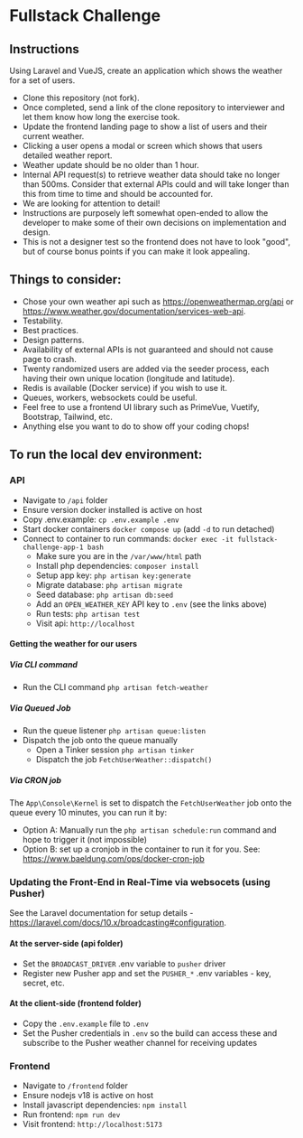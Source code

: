 # Fullstack Challenge

## Instructions
Using Laravel and VueJS, create an application which shows the weather for a set of users.
- Clone this repository (not fork). 
- Once completed, send a link of the clone repository to interviewer and let them know how long the exercise took. 
- Update the frontend landing page to show a list of users and their current weather.
- Clicking a user opens a modal or screen which shows that users detailed weather report.
- Weather update should be no older than 1 hour.
- Internal API request(s) to retrieve weather data should take no longer than 500ms. Consider that external APIs could and will take longer than this from time to time and should be accounted for. 
- We are looking for attention to detail!
- Instructions are purposely left somewhat open-ended to allow the developer to make some of their own decisions on implementation and design. 
- This is not a designer test so the frontend does not have to look "good", but of course bonus points if you can make it look appealing. 

## Things to consider:
- Chose your own weather api such as https://openweathermap.org/api or https://www.weather.gov/documentation/services-web-api.
- Testability.
- Best practices.
- Design patterns.
- Availability of external APIs is not guaranteed and should not cause page to crash.
- Twenty randomized users are added via the seeder process, each having their own unique location (longitude and latitude).
- Redis is available (Docker service) if you wish to use it.
- Queues, workers, websockets could be useful.
- Feel free to use a frontend UI library such as PrimeVue, Vuetify, Bootstrap, Tailwind, etc. 
- Anything else you want to do to show off your coding chops!

## To run the local dev environment:

### API
- Navigate to `/api` folder
- Ensure version docker installed is active on host
- Copy .env.example: `cp .env.example .env`
- Start docker containers `docker compose up` (add `-d` to run detached)
- Connect to container to run commands: `docker exec -it fullstack-challenge-app-1 bash`
  - Make sure you are in the `/var/www/html` path
  - Install php dependencies: `composer install`
  - Setup app key: `php artisan key:generate`
  - Migrate database: `php artisan migrate` 
  - Seed database: `php artisan db:seed`
  - Add an `OPEN_WEATHER_KEY` API key to `.env` (see the links above)
  - Run tests: `php artisan test`
  - Visit api: `http://localhost`

#### Getting the weather for our users

##### Via CLI command
- Run the CLI command `php artisan fetch-weather`

##### Via Queued Job
- Run the queue listener `php artisan queue:listen`
- Dispatch the job onto the queue manually
  - Open a Tinker session `php artisan tinker`
  - Dispatch the job `FetchUserWeather::dispatch()`

##### Via CRON job
The `App\Console\Kernel` is set to dispatch the `FetchUserWeather` job onto the queue every 10 minutes, you can run it by:
- Option A: Manually run the `php artisan schedule:run` command and hope to trigger it (not impossible)
- Option B: set up a cronjob in the container to run it for you. See: https://www.baeldung.com/ops/docker-cron-job

### Updating the Front-End in Real-Time via websocets (using Pusher)
See the Laravel documentation for setup details - https://laravel.com/docs/10.x/broadcasting#configuration.

#### At the server-side (api folder)
- Set the `BROADCAST_DRIVER` .env variable to `pusher` driver
- Register new Pusher app and set the `PUSHER_*` .env variables - key, secret, etc.

#### At the client-side (frontend folder)
- Copy the `.env.example` file to `.env`
- Set the Pusher credentials in `.env` so the build can access these and subscribe to the Pusher weather channel for receiving updates 

### Frontend
- Navigate to `/frontend` folder
- Ensure nodejs v18 is active on host
- Install javascript dependencies: `npm install`
- Run frontend: `npm run dev`
- Visit frontend: `http://localhost:5173`
